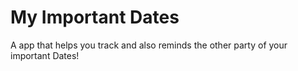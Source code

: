 # My Important Dates
A app that helps you track and also reminds the other party of your important Dates!
